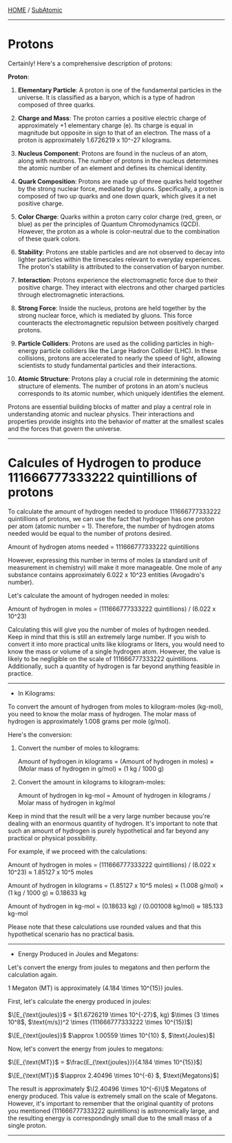[HOME](/README.md) / [SubAtomic](/assets/docs/universe/subAtomic/readme.md)   

---------------------------

# Protons    

Certainly! Here's a comprehensive description of protons:

**Proton**:

1. **Elementary Particle**: A proton is one of the fundamental particles in the universe. It is classified as a baryon, which is a type of hadron composed of three quarks.

2. **Charge and Mass**: The proton carries a positive electric charge of approximately +1 elementary charge (e). Its charge is equal in magnitude but opposite in sign to that of an electron. The mass of a proton is approximately 1.6726219 x 10^-27 kilograms.

3. **Nucleus Component**: Protons are found in the nucleus of an atom, along with neutrons. The number of protons in the nucleus determines the atomic number of an element and defines its chemical identity.

4. **Quark Composition**: Protons are made up of three quarks held together by the strong nuclear force, mediated by gluons. Specifically, a proton is composed of two up quarks and one down quark, which gives it a net positive charge.

5. **Color Charge**: Quarks within a proton carry color charge (red, green, or blue) as per the principles of Quantum Chromodynamics (QCD). However, the proton as a whole is color-neutral due to the combination of these quark colors.

6. **Stability**: Protons are stable particles and are not observed to decay into lighter particles within the timescales relevant to everyday experiences. The proton's stability is attributed to the conservation of baryon number.

7. **Interaction**: Protons experience the electromagnetic force due to their positive charge. They interact with electrons and other charged particles through electromagnetic interactions.

8. **Strong Force**: Inside the nucleus, protons are held together by the strong nuclear force, which is mediated by gluons. This force counteracts the electromagnetic repulsion between positively charged protons.

9. **Particle Colliders**: Protons are used as the colliding particles in high-energy particle colliders like the Large Hadron Collider (LHC). In these collisions, protons are accelerated to nearly the speed of light, allowing scientists to study fundamental particles and their interactions.

10. **Atomic Structure**: Protons play a crucial role in determining the atomic structure of elements. The number of protons in an atom's nucleus corresponds to its atomic number, which uniquely identifies the element.

Protons are essential building blocks of matter and play a central role in understanding atomic and nuclear physics. Their interactions and properties provide insights into the behavior of matter at the smallest scales and the forces that govern the universe.   

--------------------------     

# Calcules of Hydrogen to produce 111666777333222 quintillions of protons

To calculate the amount of hydrogen needed to produce 111666777333222 quintillions of protons, we can use the fact that hydrogen has one proton per atom (atomic number = 1). Therefore, the number of hydrogen atoms needed would be equal to the number of protons desired.

Amount of hydrogen atoms needed = 111666777333222 quintillions

However, expressing this number in terms of moles (a standard unit of measurement in chemistry) will make it more manageable. One mole of any substance contains approximately 6.022 x 10^23 entities (Avogadro's number).

Let's calculate the amount of hydrogen needed in moles:

Amount of hydrogen in moles = (111666777333222 quintillions) / (6.022 x 10^23)

Calculating this will give you the number of moles of hydrogen needed. Keep in mind that this is still an extremely large number. If you wish to convert it into more practical units like kilograms or liters, you would need to know the mass or volume of a single hydrogen atom. However, the value is likely to be negligible on the scale of 111666777333222 quintillions. Additionally, such a quantity of hydrogen is far beyond anything feasible in practice.

----------------------------     

- In Kilograms:

To convert the amount of hydrogen from moles to kilogram-moles (kg-mol), you need to know the molar mass of hydrogen. The molar mass of hydrogen is approximately 1.008 grams per mole (g/mol).

Here's the conversion:

1. Convert the number of moles to kilograms:
   
   Amount of hydrogen in kilograms = (Amount of hydrogen in moles) × (Molar mass of hydrogen in g/mol) × (1 kg / 1000 g)

2. Convert the amount in kilograms to kilogram-moles:

   Amount of hydrogen in kg-mol = Amount of hydrogen in kilograms / Molar mass of hydrogen in kg/mol

Keep in mind that the result will be a very large number because you're dealing with an enormous quantity of hydrogen. It's important to note that such an amount of hydrogen is purely hypothetical and far beyond any practical or physical possibility.

For example, if we proceed with the calculations:

Amount of hydrogen in moles = (111666777333222 quintillions) / (6.022 x 10^23) ≈ 1.85127 x 10^5 moles

Amount of hydrogen in kilograms = (1.85127 x 10^5 moles) × (1.008 g/mol) × (1 kg / 1000 g) ≈ 0.18633 kg

Amount of hydrogen in kg-mol = (0.18633 kg) / (0.001008 kg/mol) ≈ 185.133 kg-mol

Please note that these calculations use rounded values and that this hypothetical scenario has no practical basis.   

-----------------------

- Energy Produced in Joules and Megatons:
     
Let's convert the energy from joules to megatons and then perform the calculation again.

1 Megaton (MT) is approximately \(4.184 \times 10^{15}\) joules.

First, let's calculate the energy produced in joules:

$\[E_{\text{joules}}$ = $(1.6726219 \times 10^{-27}\$, $\text{kg})$ $\times (3 \times 10^8\$, $\text{m/s})^2 \times (111666777333222 \times 10^{15})\$]

$\[E_{\text{joules}}$ $\approx 1.00559 \times 10^{10} \$, $\text{Joules}\$]

Now, let's convert the energy from joules to megatons:

$\[E_{\text{MT}}$ = $\frac{E_{\text{joules}}}{4.184 \times 10^{15}}\$]

$\[E_{\text{MT}}$ $\approx 2.40496 \times 10^{-6} \$, $\text{Megatons}\$]

The result is approximately $\(2.40496 \times 10^{-6}\)$ Megatons of energy produced. This value is extremely small on the scale of Megatons. However, it's important to remember that the original quantity of protons you mentioned (111666777333222 quintillions) is astronomically large, and the resulting energy is correspondingly small due to the small mass of a single proton.

-----------------------------------


















